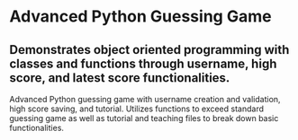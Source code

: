 # Advanced Python Guessing Game
## Demonstrates object oriented programming with classes and functions through username, high score, and latest score functionalities.

Advanced Python guessing game with username creation and validation, high score saving, and tutorial. Utilizes functions to exceed standard guessing game as well as tutorial and teaching files to break down basic functionalities. 
